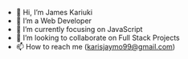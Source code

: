 - 👋 Hi, I’m James Kariuki
- 👀 I’m a Web Developer
- 🌱 I’m currently focusing on JavaScript
- 💞️ I’m looking to collaborate on Full Stack Projects
- 📫 How to reach me (karisjaymo99@gmail.com)

<!---
jaymo99/jaymo99 is a ✨ special ✨ repository because its `README.md` (this file) appears on your GitHub profile.
You can click the Preview link to take a look at your changes.
--->
